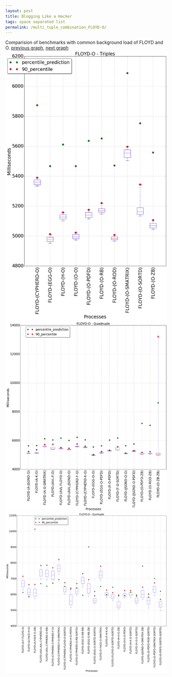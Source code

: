 ```yaml
---
layout: post
title: Blogging Like a Hacker
tags: space separated list
permalink: /multi_tuple_combination_FLOYD-O/
---
```


Comparision of benchmarks with common background load of FLOYD and O.
[previous graph](../multi_tuple_combination_FLOYD-K/), [next graph](../multi_tuple_combination_FLOYD-PDFD/)
<img src="./images/triple/FLOYD/FLOYD-O_box.png" alt="graph figure"><img src="./images/quadruple/FLOYD/FLOYD-O_box.png" alt="graph figure"><img src="./images/quintuple/FLOYD/FLOYD-O_box.png" alt="graph figure">